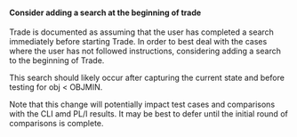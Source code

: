 #### Consider adding a search at the beginning of trade

Trade is documented as assuming that the user has completed a search immediately before starting Trade.
In order to best deal with the cases where the user has not followed instructions,
considering adding a search to the beginning of Trade.

This search should likely occur after capturing the current state and before testing for obj < OBJMIN.

Note that this change will potentially impact test cases and comparisons with the CLI amd PL/I results.
It may be best to defer until the initial round of comparisons is complete.
